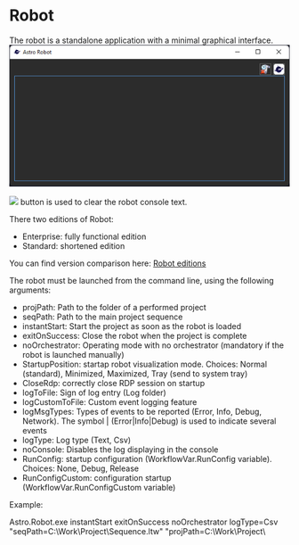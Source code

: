 # Robot

The robot is a standalone application with a minimal graphical interface. ![](<../../.gitbook/assets/0 (82)_updated.png>)

![](<../../.gitbook/assets/1 (103).png>) button is used to clear the robot console text.

There two editions of Robot:

* Enterprise: fully functional edition
* Standard: shortened edition

You can find version comparison here: [Robot editions](robot\_editions.md)

The robot must be launched from the command line, using the following arguments:

* projPath: Path to the folder of a performed project
* seqPath: Path to the main project sequence
* instantStart: Start the project as soon as the robot is loaded
* exitOnSuccess: Close the robot when the project is complete
* noOrchestrator: Operating mode with no orchestrator (mandatory if the robot is launched manually)
* StartupPosition: startap robot visualization mode. Choices: Normal (standard), Minimized, Maximized, Tray (send to system tray)
* CloseRdp: correctly close RDP session on startup
* logToFile: Sign of log entry (Log folder)
* logCustomToFile: Custom event logging feature
* logMsgTypes: Types of events to be reported (Error, Info, Debug, Network). The symbol | (Error|Info|Debug) is used to indicate several events
* logType: Log type (Text, Csv)
* noConsole: Disables the log displaying in the console
* RunConfig: startup configuration (WorkflowVar.RunConfig variable). Choices: None, Debug, Release
* RunConfigCustom: configuration startup (WorkflowVar.RunConfigCustom variable)

Example:

Astro.Robot.exe instantStart exitOnSuccess noOrchestrator logType=Csv "seqPath=C:\Work\Project\Sequence.ltw" "projPath=C:\Work\Project\\
